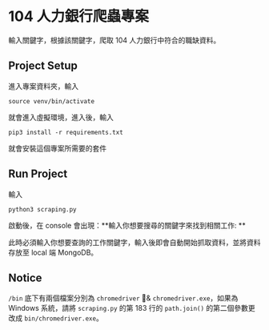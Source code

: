 # 104 人力銀行爬蟲專案

輸入關鍵字，根據該關鍵字，爬取 104 人力銀行中符合的職缺資料。

## Project Setup

進入專案資料夾，輸入

```
source venv/bin/activate
```

就會進入虛擬環境，進入後，輸入

```
pip3 install -r requirements.txt
```

就會安裝這個專案所需要的套件

## Run Project

輸入

```
python3 scraping.py
```

啟動後，在 console 會出現：**輸入你想要搜尋的關鍵字來找到相關工作: **

此時必須輸入你想要查詢的工作關鍵字，輸入後即會自動開始抓取資料，並將資料存放至 local 端 MongoDB。

## Notice

`/bin` 底下有兩個檔案分別為 `chromedriver` & `chromedriver.exe`，如果為 Windows 系統，請將 `scraping.py` 的第 183 行的 `path.join()` 的第二個參數更改成 `bin/chromedriver.exe`。